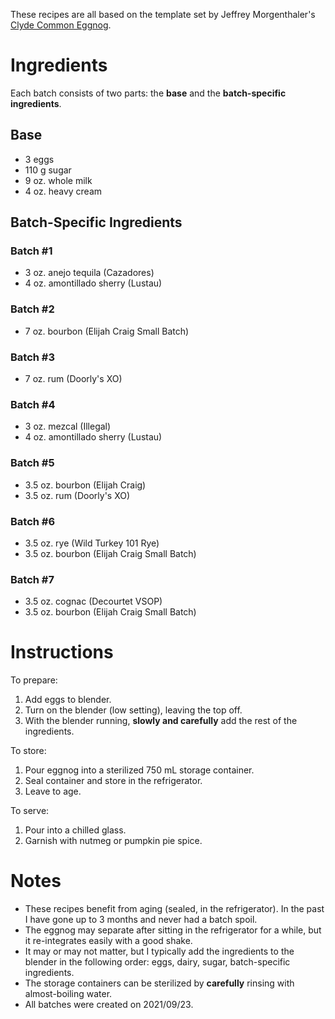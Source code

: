 These recipes are all based on the template set by Jeffrey Morgenthaler's [Clyde Common Eggnog](https://jeffreymorgenthaler.com/clyde-common-egg-nog/). 

# Ingredients

Each batch consists of two parts: the **base** and the **batch-specific ingredients**. 

## Base
* 3 eggs
* 110 g sugar
* 9 oz. whole milk
* 4 oz. heavy cream

## Batch-Specific Ingredients

### Batch \#1 
* 3 oz. anejo tequila (Cazadores)
* 4 oz. amontillado sherry (Lustau)

### Batch \#2
* 7 oz. bourbon (Elijah Craig Small Batch)

### Batch \#3
* 7 oz. rum (Doorly's XO)

### Batch \#4
* 3 oz. mezcal (Illegal)
* 4 oz. amontillado sherry (Lustau)

### Batch \#5
* 3.5 oz. bourbon (Elijah Craig)
* 3.5 oz. rum (Doorly's XO)

### Batch \#6
* 3.5 oz. rye (Wild Turkey 101 Rye)
* 3.5 oz. bourbon (Elijah Craig Small Batch)

### Batch \#7
* 3.5 oz. cognac (Decourtet VSOP)
* 3.5 oz. bourbon (Elijah Craig Small Batch)

# Instructions

To prepare:
1. Add eggs to blender.
2. Turn on the blender (low setting), leaving the top off.
3. With the blender running, **slowly and carefully** add the rest of the ingredients.

To store: 
1. Pour eggnog into a sterilized 750 mL storage container.
2. Seal container and store in the refrigerator.
3. Leave to age.

To serve: 
1. Pour into a chilled glass.
2. Garnish with nutmeg or pumpkin pie spice.

# Notes
* These recipes benefit from aging (sealed, in the refrigerator). In the past I have gone up to 3 months and never had a batch spoil. 
* The eggnog may separate after sitting in the refrigerator for a while, but it re-integrates easily with a good shake. 
* It may or may not matter, but I typically add the ingredients to the blender in the following order: eggs, dairy, sugar, batch-specific ingredients. 
* The storage containers can be sterilized by **carefully** rinsing with almost-boiling water. 
* All batches were created on 2021/09/23. 
